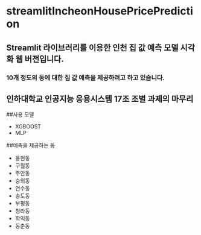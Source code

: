 # streamlitIncheonHousePricePrediction
## Streamlit 라이브러리를 이용한 인천 집 값 예측 모델 시각화 웹 버전입니다. 
### 10개 정도의 동에 대한 집 값 예측을 제공하려고 하고 있습니다. 
## 인하대학교 인공지능 응용시스템 17조 조별 과제의 마무리

##사용 모델
- XGBOOST
- MLP

##예측을 제공하는 동
- 용현동
- 구월동
- 주안동
- 숭의동
- 연수동
- 송도동
- 부평동
- 청라동
- 학익동
- 동춘동
